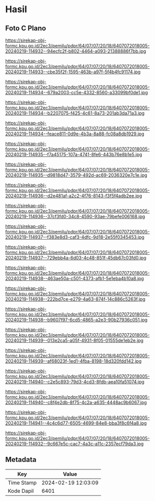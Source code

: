 # Hasil

## Foto C Plano

https://sirekap-obj-formc.kpu.go.id/2ec3/pemilu/pdpr/64/07/07/20/18/6407072018005-20240219-114932--94ecfc2f-b802-4464-a093-21388886f7bb.jpg

https://sirekap-obj-formc.kpu.go.id/2ec3/pemilu/pdpr/64/07/07/20/18/6407072018005-20240219-114933--cbe35f2f-1595-463b-a97f-5f4b4fc91174.jpg

https://sirekap-obj-formc.kpu.go.id/2ec3/pemilu/pdpr/64/07/07/20/18/6407072018005-20240219-114934--679a2003-cc5e-4332-8560-a33099bf0de1.jpg

https://sirekap-obj-formc.kpu.go.id/2ec3/pemilu/pdpr/64/07/07/20/18/6407072018005-20240219-114934--b2207075-f425-4c61-8a73-201ab3da71a3.jpg

https://sirekap-obj-formc.kpu.go.id/2ec3/pemilu/pdpr/64/07/07/20/18/6407072018005-20240219-114934--feace811-0d9e-4b3a-8a88-fc08a8db1929.jpg

https://sirekap-obj-formc.kpu.go.id/2ec3/pemilu/pdpr/64/07/07/20/18/6407072018005-20240219-114935--f7a45175-107a-4741-8fe6-443b76e8b1e5.jpg

https://sirekap-obj-formc.kpu.go.id/2ec3/pemilu/pdpr/64/07/07/20/18/6407072018005-20240219-114935--d9818d47-3579-492d-ac69-2036320e7c1e.jpg

https://sirekap-obj-formc.kpu.go.id/2ec3/pemilu/pdpr/64/07/07/20/18/6407072018005-20240219-114936--d2e481af-a2c2-4f76-8143-f3f5f4adb2ee.jpg

https://sirekap-obj-formc.kpu.go.id/2ec3/pemilu/pdpr/64/07/07/20/18/6407072018005-20240219-114936--37cf3fd0-34c8-4590-93ae-79befe006168.jpg

https://sirekap-obj-formc.kpu.go.id/2ec3/pemilu/pdpr/64/07/07/20/18/6407072018005-20240219-114937--f383e8d3-caf3-4dfc-9d18-2e55f0345453.jpg

https://sirekap-obj-formc.kpu.go.id/2ec3/pemilu/pdpr/64/07/07/20/18/6407072018005-20240219-114937--729ebb4a-6d03-4c48-851f-45db67c03fd0.jpg

https://sirekap-obj-formc.kpu.go.id/2ec3/pemilu/pdpr/64/07/07/20/18/6407072018005-20240219-114938--463ae50a-c501-4373-afb1-5e1eba4b10a8.jpg

https://sirekap-obj-formc.kpu.go.id/2ec3/pemilu/pdpr/64/07/07/20/18/6407072018005-20240219-114938--222bd7ce-e279-4a63-874f-14c886c5263f.jpg

https://sirekap-obj-formc.kpu.go.id/2ec3/pemilu/pdpr/64/07/07/20/18/6407072018005-20240219-114938--b9607f97-6cd5-4865-a2e3-90b27936c051.jpg

https://sirekap-obj-formc.kpu.go.id/2ec3/pemilu/pdpr/64/07/07/20/18/6407072018005-20240219-114939--013e2ca5-a05f-4931-8f05-01555de1eb2e.jpg

https://sirekap-obj-formc.kpu.go.id/2ec3/pemilu/pdpr/64/07/07/20/18/6407072018005-20240219-114939--af68023f-1ed1-4fba-8198-18d320fdd142.jpg

https://sirekap-obj-formc.kpu.go.id/2ec3/pemilu/pdpr/64/07/07/20/18/6407072018005-20240219-114940--c2e5c893-79d3-4cd3-8fdb-aea10fa51074.jpg

https://sirekap-obj-formc.kpu.go.id/2ec3/pemilu/pdpr/64/07/07/20/18/6407072018005-20240219-114940--c8f4e2db-8f75-4c2a-a635-4448ac9b6067.jpg

https://sirekap-obj-formc.kpu.go.id/2ec3/pemilu/pdpr/64/07/07/20/18/6407072018005-20240219-114941--4c4c6d77-6505-4699-84e8-bba3f8c6f4a8.jpg

https://sirekap-obj-formc.kpu.go.id/2ec3/pemilu/pdpr/64/07/07/20/18/6407072018005-20240219-114932--9c667e5c-cac7-4a3c-a11c-2357ecf79da3.jpg


## Metadata

| Key        | Value               |
| ---------- | ------------------- |
| Time Stamp | 2024-02-19 12:03:09 |
| Kode Dapil | 6401                |



